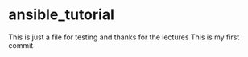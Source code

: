 # ansible_tutorial
This is just a file for testing and thanks for the lectures
This is my first commit

